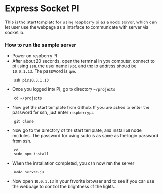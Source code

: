 # Express Socket PI

This is the start template for using raspberry pi as a node server, which can let user use the webpage as a interface to communicate with server via socket.io.

### How to run the sample server
- Power on raspberry PI
- After about 20 seconds, open the terminal in you computer, connect to pi using `ssh`, the user name is `pi` and the ip address should be `10.0.1.13`. The password is `qwe`.
```
    ssh pi@10.0.1.13
```
- Once you logged into PI, go to directory `~/projects`
```
    cd ~/projects
```
- Now get the start template from Github. If you are asked to enter the password for ssh, just enter `raspberrypi`.
```
    git clone 
```
- Now go to the directory of the start template, and install all node modules. The password for using sudo is as same as the login password from ssh.
```
    cd 
    sudo npm install
```
- When the installation completed, you can now run the server
```
    node server.js
```
- Now open `10.0.1.13` in your favorite browser and to see if you can use the webpage to control the brightness of the lights.